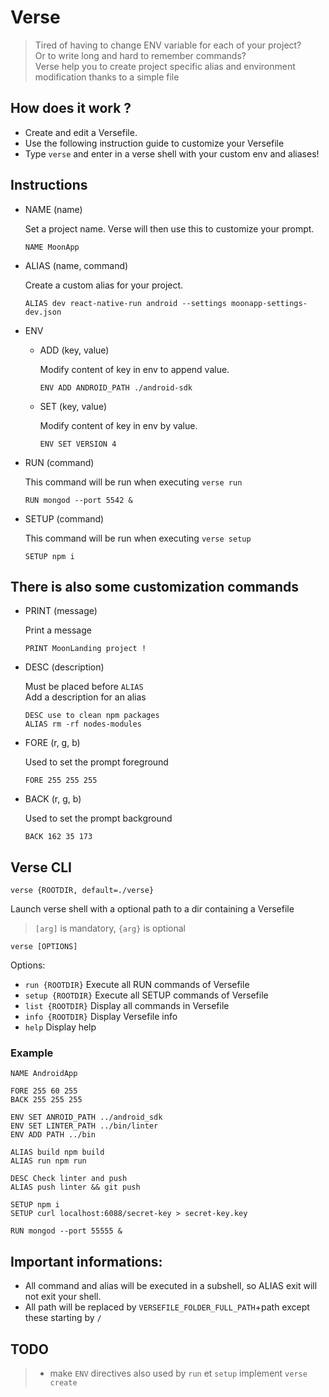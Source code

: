 # Verse

> Tired of having to change ENV variable for each of your project?\
> Or to write long and hard to remember commands?\
> Verse help you to create project specific alias and environment modification thanks to a simple file

## How does it work ?

- Create and edit a Versefile.
- Use the following instruction guide to customize your Versefile
- Type `verse` and enter in a verse shell with your custom env and aliases!

## Instructions

- NAME (name)

    Set a project name. Verse will then use this to customize your prompt.
    ```
    NAME MoonApp
    ```

- ALIAS (name, command)

    Create a custom alias for your project.
    ```
    ALIAS dev react-native-run android --settings moonapp-settings-dev.json
    ```

- ENV

    - ADD (key, value)

        Modify content of key in env to append value.
        ```
        ENV ADD ANDROID_PATH ./android-sdk
        ```

    - SET (key, value)

        Modify content of key in env by value.
        ```
        ENV SET VERSION 4
        ```

- RUN (command)

    This command will be run when executing `verse run`
    ```
    RUN mongod --port 5542 &
    ```

- SETUP (command)

    This command will be run when executing `verse setup`
    ```
    SETUP npm i
    ```

## There is also some customization commands

- PRINT (message)

    Print a message
    ```
    PRINT MoonLanding project !
    ```

- DESC (description)

    Must be placed before `ALIAS`\
    Add a description for an alias
    ```
    DESC use to clean npm packages
    ALIAS rm -rf nodes-modules
    ```

- FORE (r, g, b)

    Used to set the prompt foreground
    ```
    FORE 255 255 255
    ```

- BACK (r, g, b)

    Used to set the prompt background
    ```
    BACK 162 35 173
    ```

## Verse CLI

`verse {ROOTDIR, default=./verse}`

Launch verse shell with a optional path to a dir containing a Versefile

> `[arg]` is mandatory, `{arg}` is optional

`verse [OPTIONS]`

Options:
- `run {ROOTDIR}` Execute all RUN commands of Versefile
- `setup {ROOTDIR}` Execute all SETUP commands of Versefile
- `list {ROOTDIR}` Display all commands in Versefile
- `info {ROOTDIR}` Display Versefile info
- `help` Display help

###  Example

```
NAME AndroidApp

FORE 255 60 255
BACK 255 255 255

ENV SET ANROID_PATH ../android_sdk
ENV SET LINTER_PATH ../bin/linter
ENV ADD PATH ../bin

ALIAS build npm build
ALIAS run npm run

DESC Check linter and push
ALIAS push linter && git push

SETUP npm i
SETUP curl localhost:6088/secret-key > secret-key.key

RUN mongod --port 55555 &
```

## Important informations:
- All command and alias will be executed in a subshell, so ALIAS exit will not exit your shell.
- All path will be replaced by `VERSEFILE_FOLDER_FULL_PATH`+path except these starting by `/`

## TODO
> - make `ENV` directives also used by `run` et `setup`
> implement `verse create`